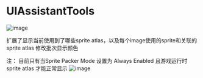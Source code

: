 # UIAssistantTools

![image](https://github.com/freeyore3/UIAssistantToolsEx/assets/115634101/d11fe0df-6ac9-40f7-bc76-8b392807cea4)

扩展了显示当前使用到了哪些sprite atlas，以及每个image使用的sprite和关联的sprite atlas
修改批次显示颜色

注：
目前只有当Sprite Packer Mode 设置为 Always Enabled 且游戏运行时 sprite atlas 才能正常显示
![image](https://github.com/freeyore3/UIAssistantToolsEx/assets/115634101/626614df-0520-406a-9f61-38fd455302b8)

